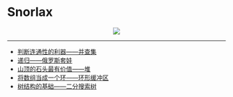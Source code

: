 # Snorlax

<div align="center">
    <img src="https://smartkeyerror.oss-cn-shenzhen.aliyuncs.com/Snorlax/data-structure/logo.png">
</div>

----------

- [判断连通性的利器——并查集](https://github.com/SmartKeyerror/Snorlax/tree/master/src/union-find)
- [递归——俄罗斯套娃](https://github.com/SmartKeyerror/Snorlax/tree/master/src/recursive)
- [山顶的石头最有价值——堆](https://github.com/SmartKeyerror/Snorlax/tree/master/src/heap)
- [将数组当成一个环——环形缓冲区](https://github.com/SmartKeyerror/Snorlax/tree/master/src/circular-buffer)
- [树结构的基础——二分搜索树](https://github.com/SmartKeyerror/Snorlax/tree/master/src/search-tree)